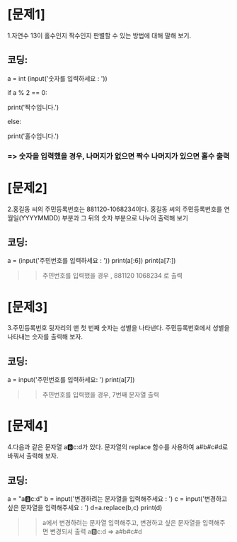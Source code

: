 # [문제1]
1.자연수 13이 홀수인지 짝수인지 판별할 수 있는 방법에 대해 말해 보기.

## 코딩:

a = int (input('숫자를 입력하세요 : '))

if a % 2 == 0:

print('짝수입니다.')

else:

print('홀수입니다.')

### => 숫자을 입력했을 경우, 나머지가 없으면 짝수 나머지가 있으면 홀수 출력


# [문제2]
2.홍길동 씨의 주민등록번호는 881120-1068234이다. 홍길동 씨의 주민등록번호를 연월일(YYYYMMDD) 부분과 그 뒤의 숫자 부분으로 나누어 출력해 보기
## 코딩:
a = (input('주민번호를 입력하세요 : '))
print(a[:6])
print(a[7:])

>> 주민번호를 입력했을 경우 , 881120  1068234 로 출력

# [문제3]
3.주민등록번호 뒷자리의 맨 첫 번째 숫자는 성별을 나타낸다. 주민등록번호에서 성별을 나타내는 숫자를 출력해 보자.
## 코딩:
a = input('주민번호를 입력하세요: ')
print(a[7])

>> 주민번호를 입력했을 경우, 7번째 문자열 출력

# [문제4]
4.다음과 같은 문자열 a:b:c:d가 있다. 문자열의 replace 함수를 사용하여 a#b#c#d로 바꿔서 출력해 보자.
## 코딩:
a = "a:b:c:d"
b = input('변경하려는 문자열을 입력해주세요 : ')
c = input('변경하고 싶은 문자열을 입력해주세요 : ')
d=a.replace(b,c)
print(d)

>> a에서 변경하려는 문자열 입력해주고, 변경하고 싶은 문자열을 입력해주면 변경되서 출력 
	a:b:c:d => a#b#c#d 

